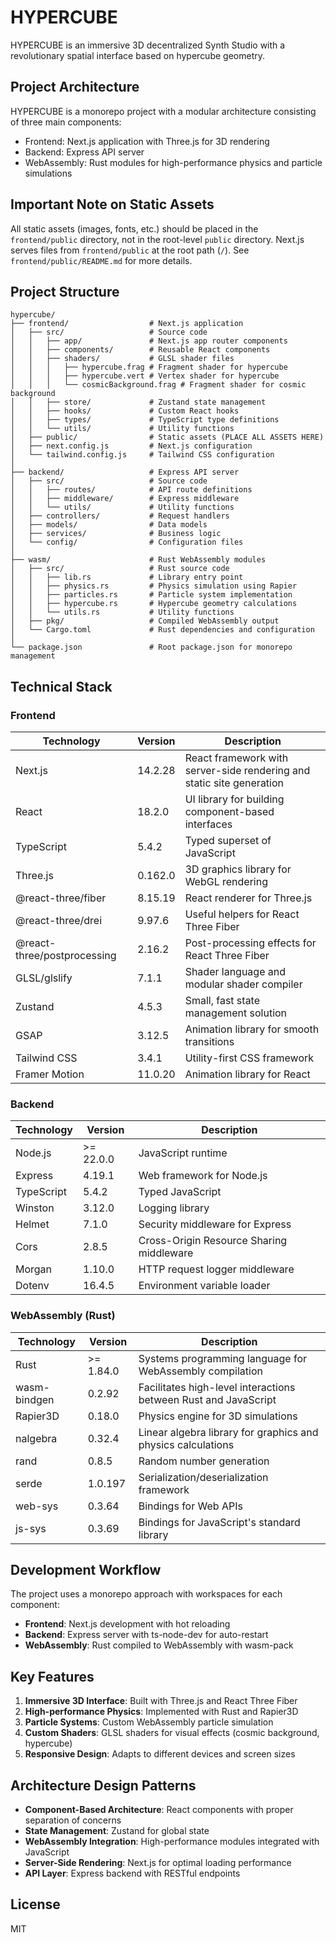 # HYPERCUBE

HYPERCUBE is an immersive 3D decentralized Synth Studio with a revolutionary spatial interface based on hypercube geometry.

## Project Architecture

HYPERCUBE is a monorepo project with a modular architecture consisting of three main components:
- Frontend: Next.js application with Three.js for 3D rendering
- Backend: Express API server
- WebAssembly: Rust modules for high-performance physics and particle simulations

## Important Note on Static Assets

All static assets (images, fonts, etc.) should be placed in the `frontend/public` directory, not in the root-level `public` directory. 
Next.js serves files from `frontend/public` at the root path (`/`). See `frontend/public/README.md` for more details.

## Project Structure

```
hypercube/
├── frontend/                  # Next.js application
│   ├── src/                   # Source code
│   │   ├── app/               # Next.js app router components
│   │   ├── components/        # Reusable React components
│   │   ├── shaders/           # GLSL shader files
│   │   │   ├── hypercube.frag # Fragment shader for hypercube
│   │   │   ├── hypercube.vert # Vertex shader for hypercube
│   │   │   └── cosmicBackground.frag # Fragment shader for cosmic background
│   │   ├── store/             # Zustand state management
│   │   ├── hooks/             # Custom React hooks
│   │   ├── types/             # TypeScript type definitions
│   │   └── utils/             # Utility functions
│   ├── public/                # Static assets (PLACE ALL ASSETS HERE)
│   ├── next.config.js         # Next.js configuration
│   └── tailwind.config.js     # Tailwind CSS configuration
│
├── backend/                   # Express API server
│   ├── src/                   # Source code
│   │   ├── routes/            # API route definitions
│   │   ├── middleware/        # Express middleware
│   │   └── utils/             # Utility functions
│   ├── controllers/           # Request handlers
│   ├── models/                # Data models
│   ├── services/              # Business logic
│   └── config/                # Configuration files
│
├── wasm/                      # Rust WebAssembly modules
│   ├── src/                   # Rust source code
│   │   ├── lib.rs             # Library entry point
│   │   ├── physics.rs         # Physics simulation using Rapier
│   │   ├── particles.rs       # Particle system implementation
│   │   ├── hypercube.rs       # Hypercube geometry calculations
│   │   └── utils.rs           # Utility functions
│   ├── pkg/                   # Compiled WebAssembly output
│   └── Cargo.toml             # Rust dependencies and configuration
│
└── package.json               # Root package.json for monorepo management
```

## Technical Stack

### Frontend

| Technology | Version | Description |
|------------|---------|-------------|
| Next.js | 14.2.28 | React framework with server-side rendering and static site generation |
| React | 18.2.0 | UI library for building component-based interfaces |
| TypeScript | 5.4.2 | Typed superset of JavaScript |
| Three.js | 0.162.0 | 3D graphics library for WebGL rendering |
| @react-three/fiber | 8.15.19 | React renderer for Three.js |
| @react-three/drei | 9.97.6 | Useful helpers for React Three Fiber |
| @react-three/postprocessing | 2.16.2 | Post-processing effects for React Three Fiber |
| GLSL/glslify | 7.1.1 | Shader language and modular shader compiler |
| Zustand | 4.5.3 | Small, fast state management solution |
| GSAP | 3.12.5 | Animation library for smooth transitions |
| Tailwind CSS | 3.4.1 | Utility-first CSS framework |
| Framer Motion | 11.0.20 | Animation library for React |

### Backend

| Technology | Version | Description |
|------------|---------|-------------|
| Node.js | >= 22.0.0 | JavaScript runtime |
| Express | 4.19.1 | Web framework for Node.js |
| TypeScript | 5.4.2 | Typed JavaScript |
| Winston | 3.12.0 | Logging library |
| Helmet | 7.1.0 | Security middleware for Express |
| Cors | 2.8.5 | Cross-Origin Resource Sharing middleware |
| Morgan | 1.10.0 | HTTP request logger middleware |
| Dotenv | 16.4.5 | Environment variable loader |

### WebAssembly (Rust)

| Technology | Version | Description |
|------------|---------|-------------|
| Rust | >= 1.84.0 | Systems programming language for WebAssembly compilation |
| wasm-bindgen | 0.2.92 | Facilitates high-level interactions between Rust and JavaScript |
| Rapier3D | 0.18.0 | Physics engine for 3D simulations |
| nalgebra | 0.32.4 | Linear algebra library for graphics and physics calculations |
| rand | 0.8.5 | Random number generation |
| serde | 1.0.197 | Serialization/deserialization framework |
| web-sys | 0.3.64 | Bindings for Web APIs |
| js-sys | 0.3.69 | Bindings for JavaScript's standard library |

## Development Workflow

The project uses a monorepo approach with workspaces for each component:

- **Frontend**: Next.js development with hot reloading
- **Backend**: Express server with ts-node-dev for auto-restart
- **WebAssembly**: Rust compiled to WebAssembly with wasm-pack

## Key Features

1. **Immersive 3D Interface**: Built with Three.js and React Three Fiber
2. **High-performance Physics**: Implemented with Rust and Rapier3D
3. **Particle Systems**: Custom WebAssembly particle simulation
4. **Custom Shaders**: GLSL shaders for visual effects (cosmic background, hypercube)
5. **Responsive Design**: Adapts to different devices and screen sizes

## Architecture Design Patterns

- **Component-Based Architecture**: React components with proper separation of concerns
- **State Management**: Zustand for global state 
- **WebAssembly Integration**: High-performance modules integrated with JavaScript
- **Server-Side Rendering**: Next.js for optimal loading performance
- **API Layer**: Express backend with RESTful endpoints

## License

MIT 